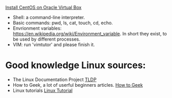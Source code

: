 [Install CentOS on Oracle Virtual Box](http://www.jeramysingleton.com/install-centos-7-minimal-in-virtualbox/)
- Shell: a command-line interpreter.
- Basic commands: pwd, ls, cat, touch, cd, echo.
- Envrionment variables: https://en.wikipedia.org/wiki/Environment_variable. In short they exist, to be used by different processes.
- VIM: run 'vimtutor' and please finish it.
# Good knowledge Linux sources:
* The Linux Documentation Project [TLDP](http://www.tldp.org/)
* How to Geek, a lot of userful beginners articles. [How to Geek](https://www.howtogeek.com/tag/linux/)
* Linux tutorials [Linux Tutorial](http://www.linux-tutorial.info/)
